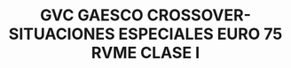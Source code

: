 ---
layout: fund
title: GVC GAESCO CROSSOVER-SITUACIONES ESPECIALES EURO 75 RVME CLASE I
isin: ES0143562157
---
